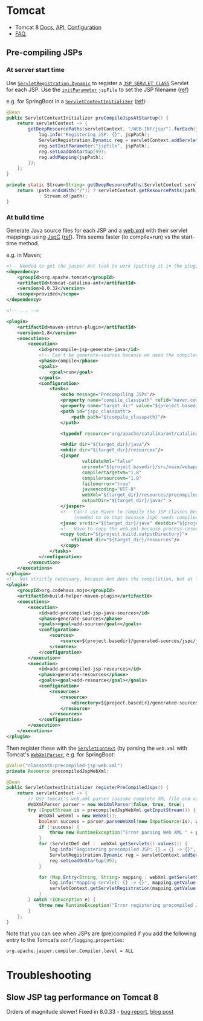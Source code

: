 # Tomcat

* Tomcat 8 [Docs](https://tomcat.apache.org/tomcat-8.0-doc/index.html), [API](http://tomcat.apache.org/tomcat-8.0-doc/api/index.html), [Configuration](https://tomcat.apache.org/tomcat-8.0-doc/config/index.html)
* [FAQ](http://wiki.apache.org/tomcat/FAQ), 

## Pre-compiling JSPs

### At server start time

Use [`ServletRegistration.Dynamic`](http://docs.oracle.com/javaee/7/api/index.html?javax/servlet/ServletRegistration.Dynamic.html) to register a [`JSP_SERVLET_CLASS`](http://tomcat.apache.org/tomcat-8.0-doc/api/org/apache/catalina/core/Constants.html#JSP_SERVLET_CLASS) Servlet for each JSP.
Use the [`initParameter`](http://docs.oracle.com/javaee/7/api/javax/servlet/Registration.html#setInitParameter-java.lang.String-java.lang.String-) `jspFile` to set the JSP filename ([ref](http://tomcat.markmail.org/thread/pg65fgqhfra7czy5))

e.g. for SpringBoot in a [`ServletContextInitializer`](http://docs.spring.io/spring-boot/docs/current/api/org/springframework/boot/context/embedded/ServletContextInitializer.html) ([ref](http://www.leveluplunch.com/blog/2014/04/01/spring-boot-configure-servlet-mapping-filters/)):

```java
@Bean
public ServletContextInitializer preCompileJspsAtStartup() {
    return servletContext -> {
        getDeepResourcePaths(servletContext, "/WEB-INF/jsp/").forEach(jspPath -> {
            log.info("Registering JSP: {}", jspPath);
            ServletRegistration.Dynamic reg = servletContext.addServlet(jspPath, Constants.JSP_SERVLET_CLASS);
            reg.setInitParameter("jspFile", jspPath);
            reg.setLoadOnStartup(99);
            reg.addMapping(jspPath);
        });
    };
}

private static Stream<String> getDeepResourcePaths(ServletContext servletContext, String path) {
    return (path.endsWith("/")) ? servletContext.getResourcePaths(path).stream().flatMap(p -> getDeepResourcePaths(servletContext, p))
            : Stream.of(path);
}
```

### At build time

Generate Java source files for each JSP and a [web.xml](http://docs.oracle.com/cd/E13222_01/wls/docs81/webapp/web_xml.html#1039287) with their servlet mappings using [JspC](http://tomcat.apache.org/tomcat-8.0-doc/api/org/apache/jasper/JspC.html) ([ref](https://tomcat.apache.org/tomcat-8.0-doc/jasper-howto.html)).
This seems faster (to compile+run) vs the start-time method.

e.g. in Maven;

```xml
<!-- Needed to get the jasper Ant task to work (putting it in the plugin's dependencies didn't work) -->
<dependency>
	<groupId>org.apache.tomcat</groupId>
	<artifactId>tomcat-catalina-ant</artifactId>
	<version>8.0.32</version>
	<scope>provided</scope>
</dependency>

<!-- ... -->

<plugin>
	<artifactId>maven-antrun-plugin</artifactId>
	<version>1.8</version>
	<executions>
		<execution>
			<id>precompile-jsp-generate-java</id>
			<!-- Can't be generate-sources because we need the compiled Henry taglib classes already! -->
			<phase>compile</phase>
			<goals>
				<goal>run</goal>
			</goals>
			<configuration>
				<tasks>
					<echo message="Precompiling JSPs"/>
					<property name="compile_classpath" refid="maven.compile.classpath"/>
					<property name="target_dir" value="${project.basedir}/generated-sources/jspc" />
					<path id="jspc_classpath">
						<path path="${compile_classpath}"/>
					</path>

					<typedef resource="org/apache/catalina/ant/catalina.tasks" classpathref="jspc_classpath"/>

					<mkdir dir="${target_dir}/java"/>
					<mkdir dir="${target_dir}/resources"/>
					<jasper
							validateXml="false"
							uriroot="${project.basedir}/src/main/webapp"
							compilertargetvm="1.8"
							compilersourcevm="1.8"
							failonerror="true"
							javaencoding="UTF-8"
							webXml="${target_dir}/resources/precompiled-jsp-web.xml"
							outputDir="${target_dir}/java/" >
					</jasper>
					<!-- Can't use Maven to compile the JSP classes because it has already compiled the app's classes
						 (needed to do that becuase JspC needs compiled app classes) -->
					<javac srcdir="${target_dir}/java" destdir="${project.build.outputDirectory}" classpathref="jspc_classpath" fork="true"/>
					<!-- Have to copy the web.xml because process-resources phase has already finished (before compile) -->
					<copy todir="${project.build.outputDirectory}">
						<fileset dir="${target_dir}/resources"/>
					</copy>
				</tasks>
			</configuration>
		</execution>
	</executions>
</plugin>
<!-- Not strictly necessary, because Ant does the compilation, but at least attempts to keep it in sync with Maven -->
<plugin>
	<groupId>org.codehaus.mojo</groupId>
	<artifactId>build-helper-maven-plugin</artifactId>
	<executions>
		<execution>
			<id>add-precompiled-jsp-java-sources</id>
			<phase>generate-sources</phase>
			<goals><goal>add-source</goal></goals>
			<configuration>
				<sources>
					<source>${project.basedir}/generated-sources/jspc/java</source>
				</sources>
			</configuration>
		</execution>
		<execution>
			<id>add-precompiled-jsp-resources</id>
			<phase>generate-resources</phase>
			<goals><goal>add-resource</goal></goals>
			<configuration>
				<resources>
					<resource>
						<directory>${project.basedir}/generated-sources/jspc/resources</directory>
					</resource>
				</resources>
			</configuration>
		</execution>
	</executions>
</plugin>
```

Then register these with the [`ServletContext`](http://docs.oracle.com/javaee/7/api/javax/servlet/ServletContext.html) (by parsing the `web.xml` with Tomcat's [`WebXmlParser`](http://tomcat.apache.org/tomcat-8.0-doc/api/org/apache/tomcat/util/descriptor/web/WebXmlParser.html), e.g. for SpringBoot:

```java
@Value("classpath:precompiled-jsp-web.xml")
private Resource precompiledJspWebXml;

@Bean
public ServletContextInitializer registerPreCompiledJsps() {
    return servletContext -> {
        // Use Tomcat's web.xml parser (assume complete XML file and validate).
        WebXmlParser parser = new WebXmlParser(false, true, true);
        try (InputStream is = precompiledJspWebXml.getInputStream()) {
            WebXml webXml = new WebXml();
            boolean success = parser.parseWebXml(new InputSource(is), webXml, false);
            if (!success) {
                throw new RuntimeException("Error parsing Web XML " + precompiledJspWebXml);
            }
            for (ServletDef def :  webXml.getServlets().values()) {
                log.info("Registering precompiled JSP: {} = {} -> {}", def.getServletName(), def.getServletClass());
                ServletRegistration.Dynamic reg = servletContext.addServlet(def.getServletName(), def.getServletClass());
                reg.setLoadOnStartup(99);
            }

            for (Map.Entry<String, String> mapping : webXml.getServletMappings().entrySet()) {
                log.info("Mapping servlet: {} -> {}", mapping.getValue(), mapping.getKey());
                servletContext.getServletRegistration(mapping.getValue()).addMapping(mapping.getKey());
            }
        } catch (IOException e) {
            throw new RuntimeException("Error registering precompiled JSPs", e);
        }
    };
}
```

Note that you can see when JSPs are (pre)compiled if you add the following entry to the Tomcat’s `conf/logging.properties`:

``` 
org.apache.jasper.compiler.Compiler.level = ALL
```

# Troubleshooting

## Slow JSP tag performance on Tomcat 8

Orders of magnitude slower!  Fixed in 8.0.33 - [bug report](https://bz.apache.org/bugzilla/show_bug.cgi?id=57583), [blog post](http://blog.nortal.com/tomcat-8-performance-issue-tagx-usage/)